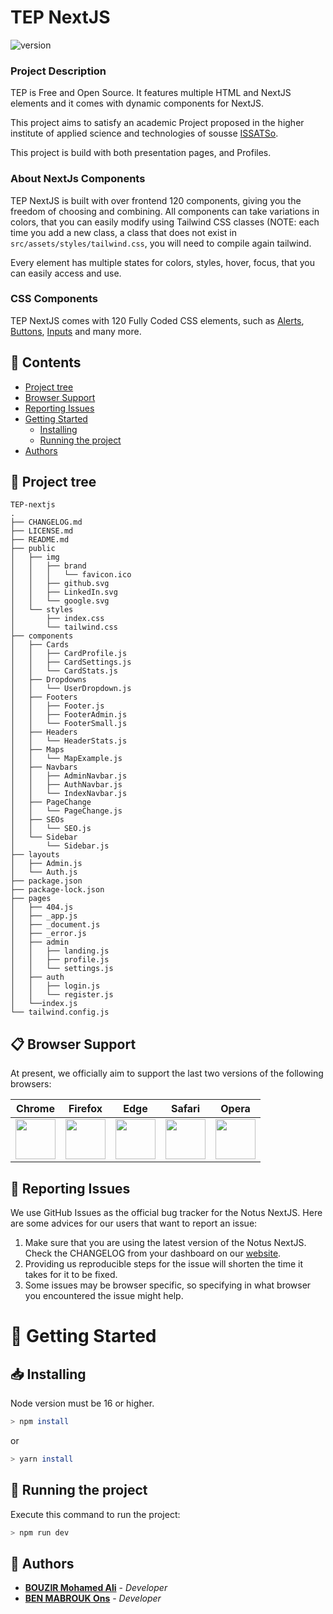 # TEP NextJS 

![version](https://img.shields.io/badge/version-1.1.0-blue.svg)

### Project Description


TEP is Free and Open Source. It features multiple HTML and NextJS elements and it comes with dynamic components for NextJS.

This project aims to satisfy an academic Project proposed in the higher institute of applied science and technologies of sousse [ISSATSo](http://www.issatso.rnu.tn/fo/index.php).

This project is build with both presentation pages, and Profiles.


### About NextJs Components

TEP NextJS is built with over frontend 120 components, giving you the freedom of choosing and combining. All components can take variations in colors, that you can easily modify using Tailwind CSS classes (NOTE: each time you add a new class, a class that does not exist in `src/assets/styles/tailwind.css`, you will need to compile again tailwind.

Every element has multiple states for colors, styles, hover, focus, that you can easily access and use.


### CSS Components

TEP NextJS comes with 120 Fully Coded CSS elements, such as [Alerts](), [Buttons](), [Inputs]() and many more.

## 🧾 Contents

* [Project tree](#project-tree)
* [Browser Support](#browser-support)
* [Reporting Issues](#reporting-issues)
* [Getting Started](#getting-started)
    * [Installing](#installing)
    * [Running the project](#running-the-project)
* [Authors](#authors) 


## 🌳 Project tree

```
TEP-nextjs
.
├── CHANGELOG.md
├── LICENSE.md
├── README.md
├── public
│   ├── img
│   │   ├── brand
│   │   │   └── favicon.ico
│   │   ├── github.svg
│   │   ├── LinkedIn.svg
│   │   └── google.svg
│   └── styles
│       ├── index.css
│       └── tailwind.css
├── components
│   ├── Cards
│   │   ├── CardProfile.js
│   │   ├── CardSettings.js
│   │   └── CardStats.js
│   ├── Dropdowns
│   │   └── UserDropdown.js
│   ├── Footers
│   │   ├── Footer.js
│   │   ├── FooterAdmin.js
│   │   └── FooterSmall.js
│   ├── Headers
│   │   └── HeaderStats.js
│   ├── Maps
│   │   └── MapExample.js
│   ├── Navbars
│   │   ├── AdminNavbar.js
│   │   ├── AuthNavbar.js
│   │   └── IndexNavbar.js
│   ├── PageChange
│   │   └── PageChange.js
│   ├── SEOs
│   │   └── SEO.js
│   └── Sidebar
│       └── Sidebar.js
├── layouts
│   ├── Admin.js
│   └── Auth.js
├── package.json
├── package-lock.json
├── pages
│   ├── 404.js
│   ├── _app.js
│   ├── _document.js
│   ├── _error.js
│   ├── admin
│   │   ├── landing.js
│   │   ├── profile.js
│   │   └── settings.js
│   ├── auth
│   │   ├── login.js
│   │   └── register.js
│   └──index.js
└── tailwind.config.js
```

## 📋 Browser Support

At present, we officially aim to support the last two versions of the following browsers:

| Chrome | Firefox | Edge | Safari | Opera |
|:---:|:---:|:---:|:---:|:---:|
| <img src="https://github.com/creativetimofficial/public-assets/blob/master/logos/chrome-logo.png?raw=true" width="64" height="64"> | <img src="https://raw.githubusercontent.com/creativetimofficial/public-assets/master/logos/firefox-logo.png" width="64" height="64"> | <img src="https://raw.githubusercontent.com/creativetimofficial/public-assets/master/logos/edge-logo.png" width="64" height="64"> | <img src="https://raw.githubusercontent.com/creativetimofficial/public-assets/master/logos/safari-logo.png" width="64" height="64"> | <img src="https://raw.githubusercontent.com/creativetimofficial/public-assets/master/logos/opera-logo.png" width="64" height="64"> |

## 🤔 Reporting Issues

We use GitHub Issues as the official bug tracker for the Notus NextJS. Here are some advices for our users that want to report an issue:

1. Make sure that you are using the latest version of the Notus NextJS. Check the CHANGELOG from your dashboard on our <a href="https://www.creative-tim.com/?ref=nnjs-readme" target="_blank">website</a>.
2. Providing us reproducible steps for the issue will shorten the time it takes for it to be fixed.
3. Some issues may be browser specific, so specifying in what browser you encountered the issue might help.



# 🏁 Getting Started
## 📥 Installing
Node version must be 16 or higher.
```sh
> npm install
```
or
```sh
> yarn install
```

## 🌠 Running the project
Execute this command to run the project:

```sh
> npm run dev
```
## 💼 Authors
* [**BOUZIR Mohamed Ali**](https://www.linkedin.com/in/bouzir-mohamed-ali/) - *Developer*
* [**BEN MABROUK Ons**](https://www.linkedin.com/in/ons-ben-mabrouk-499904197/) - *Developer*
